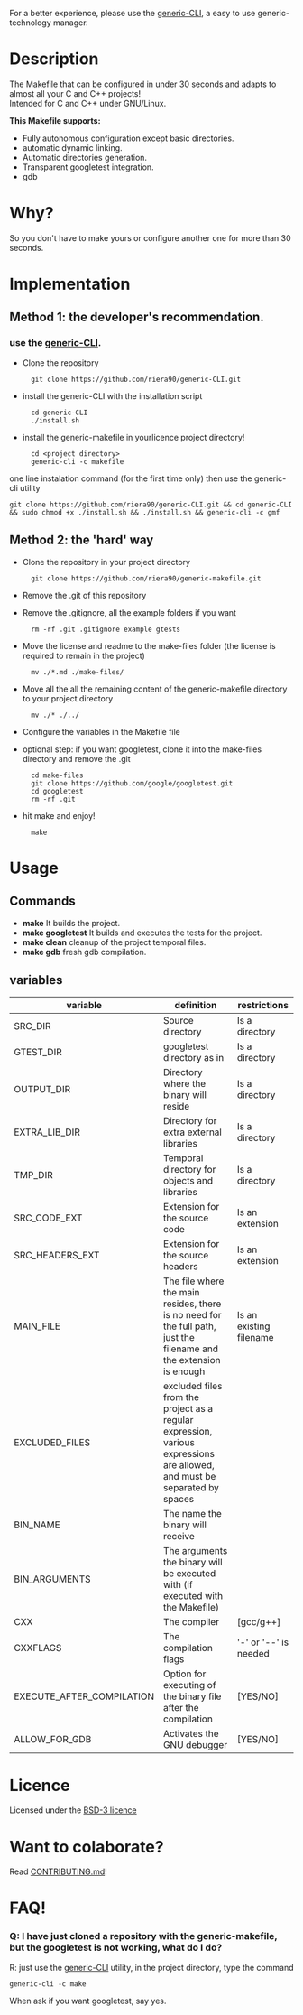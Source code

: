 For a better experience, please use the  [generic-CLI](https://github.com/riera90/generic-CLI), a easy to use generic-technology manager.


# Description

The Makefile that can be configured in under 30 seconds and adapts to almost all your C and C++ projects!  
Intended for C and C++ under GNU/Linux.


**This Makefile supports:**

- Fully autonomous configuration except basic directories.
- automatic dynamic linking.
- Automatic directories generation.
- Transparent googletest integration.
- gdb

# Why?

So you don't have to make yours or configure another one for more than 30 seconds.

# Implementation

## Method 1: the developer's recommendation.

### use the [generic-CLI](https://github.com/riera90/generic-CLI).

- Clone the repository

		git clone https://github.com/riera90/generic-CLI.git

- install the generic-CLI with the installation script

		cd generic-CLI
		./install.sh

- install the generic-makefile in yourlicence project directory!

		cd <project directory>
		generic-cli -c makefile

one line instalation command (for the first time only) then use the generic-cli utility

	git clone https://github.com/riera90/generic-CLI.git && cd generic-CLI && sudo chmod +x ./install.sh && ./install.sh && generic-cli -c gmf

## Method 2: the 'hard' way

- Clone the repository in your project directory

		git clone https://github.com/riera90/generic-makefile.git

- Remove the .git of this repository
- Remove the .gitignore, all the example folders if you want

		rm -rf .git .gitignore example gtests

- Move the license and readme to the make-files folder (the license is required to remain in the project)

		mv ./*.md ./make-files/

- Move all the all the remaining content of the generic-makefile directory to your project directory

		mv ./* ./../

- Configure the variables in the Makefile file
- optional step: if you want googletest, clone it into the make-files directory and remove the .git

		cd make-files
		git clone https://github.com/google/googletest.git
		cd googletest
		rm -rf .git

- hit make and enjoy!

		make




# Usage

## Commands

- **make** It builds the project.
- **make googletest** It builds and executes the tests for the project.
- **make clean** cleanup of the project temporal files.
- **make gdb** fresh gdb compilation.

## variables

| variable        | definition    | restrictions  |
| --------------- |---------------| --------------|
| SRC_DIR         | Source directory | Is a directory |
| GTEST_DIR       | googletest directory as in | Is a directory |
| OUTPUT_DIR      | Directory where the binary will reside | Is a directory |
| EXTRA_LIB_DIR   | Directory for extra external libraries | Is a directory |
| TMP_DIR         | Temporal directory for objects and libraries | Is a directory |
| SRC_CODE_EXT    | Extension for the source code | Is an extension |
| SRC_HEADERS_EXT | Extension for the source headers | Is an extension |
| MAIN_FILE       | The file where the main resides, there is no need for the full path, just the filename and the extension is enough | Is an existing filename |
| EXCLUDED_FILES  | excluded files from the project as a regular expression, various expressions are allowed, and must be separated by spaces | |
| BIN_NAME        | The name the binary will receive | |
| BIN_ARGUMENTS   | The arguments the binary will be executed with (if executed with the Makefile) | |
| CXX             | The compiler | [gcc/g++] |
| CXXFLAGS        | The compilation flags | '-' or  '--' is needed |
| EXECUTE_AFTER_COMPILATION | Option for executing of the binary file after the compilation | [YES/NO] |
| ALLOW_FOR_GDB | Activates the GNU debugger | [YES/NO] |

# Licence

Licensed under the [BSD-3 licence](https://github.com/riera90/generic-makefile/blob/master/LICENSE.md)


# Want to colaborate?

Read [CONTRIBUTING.md](https://github.com/riera90/generic-makefile/blob/master/CONTRIBUTING.md)!

# FAQ!

### Q: I have just cloned a repository with the generic-makefile, but the googletest is not working, what do I do?
R: just use the [generic-CLI](https://github.com/riera90/generic-CLI) utility, in the project directory, type the command

	generic-cli -c make

When ask if you want googletest, say yes.
